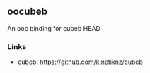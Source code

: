 
## oocubeb

An ooc binding for cubeb HEAD

### Links

  * cubeb: https://github.com/kinetiknz/cubeb
